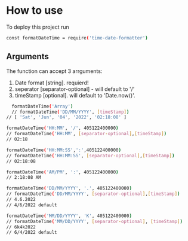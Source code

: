 # How to use

To deploy this project run

```bash
const formatDateTime = require('time-date-formatter')
```

## Arguments

The function can accept 3 arrguments:

1. Date format [string]. requierd!
2. seperator [separator-optional] - will default to '/'
3. timeStamp [optional]. will default to 'Date.now()'.

```bash
  formatDateTime('Array')
  // formatDateTime('DD/MM/YYYY', [timeStamp])
// [ 'Sat', 'Jun', '04', '2022', '02:18:08' ]

formatDateTime('HH:MM', '/', 405122400000)
// formatDateTime('HH:MM', [separator-optional],[timeStamp])
// 02:18

formatDateTime('HH:MM:SS',':',405122400000)
// formatDateTime('HH:MM:SS', [separator-optional],[timeStamp])
// 02:18:08

formatDateTime('AM/PM', ':', 405122400000)
// 2:18:08 AM

formatDateTime('DD/MM/YYYY', '.', 405122400000)
// formatDateTime('DD/MM/YYYY', [separator-optional],[timeStamp])
// 4.6.2022
// 4/6/2022 default

formatDateTime('MM/DD/YYYY', 'K', 405122400000)
// formatDateTime('MM/DD/YYYY', [separator-optional], [timeStamp])
// 6k4k2022
// 6/4/2022 default

```
